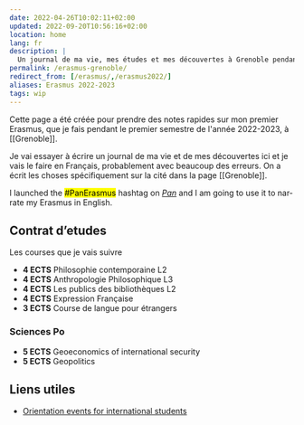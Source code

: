 ```yaml
---
date: 2022-04-26T10:02:11+02:00
updated: 2022-09-20T10:56:16+02:00
location: home
lang: fr
description: |
  Un journal de ma vie, mes études et mes découvertes à Grenoble pendant le premier semestre de l'année 2022/2023
permalink: /erasmus-grenoble/
redirect_from: [/erasmus/,/erasmus2022/]
aliases: Erasmus 2022-2023
tags: wip
---
```

Cette page a été créée pour prendre des notes rapides sur mon premier Erasmus, que je fais pendant le premier semestre de l'année 2022-2023, à [[Grenoble]].

Je vai essayer à écrire un journal de ma vie et de mes découvertes ici et je vais le faire en Français, probablement avec beaucoup des erreurs. On a écrit les choses spécifiquement sur la cité dans la page [[Grenoble]].

<div class='blue box' lang='en'>
	I launched the <mark>#PanErasmus</mark> hashtag on <cite><a href='https://social.scambi.org' target='_blank' title='Pan Social'>Pan</a></cite> and I am going to use it to narrate my Erasmus in English.
</div>

## Contrat d’etudes

Les courses que je vais suivre

- **4 ECTS** Philosophie contemporaine L2
- **4 ECTS** Anthropologie Philosophique L3
- **4 ECTS** Les publics des bibliothèques L2
- **4 ECTS** Expression Française
- **3 ECTS** Course de langue pour étrangers

### Sciences Po

- **5 ECTS** Geoeconomics of international security
- **5 ECTS** Geopolitics

## Liens utiles

- [Orientation events for international students](https://international.univ-grenoble-alpes.fr/news/calendar/orientation-events-for-international-students-grenoble-707836.kjsp 'Orientation events for international students - Grenoble - International - Université Grenoble Alpes')